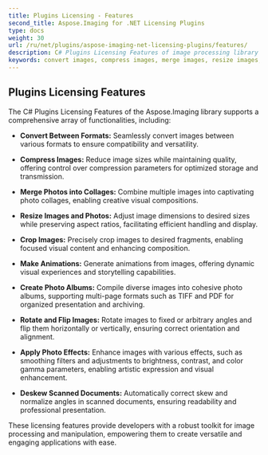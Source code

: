 ```yaml
---
title: Plugins Licensing - Features
second_title: Aspose.Imaging for .NET Licensing Plugins
type: docs
weight: 30
url: /ru/net/plugins/aspose-imaging-net-licensing-plugins/features/
description: C# Plugins Licensing Features of image processing library supports converting between formats, compress, merge, resize, crop, rotate and flip, deskew, make animations, create photo albums and apply photo effects.
keywords: convert images, compress images, merge images, resize images, crop images, rotate and flip images, deskew scanned documents, make animations, create photo albums, apply photo effects
---
```


## **Plugins Licensing Features**

The C# Plugins Licensing Features of the Aspose.Imaging library supports a comprehensive array of functionalities, including:

- **Convert Between Formats:** Seamlessly convert images between various formats to ensure compatibility and versatility.

- **Compress Images:** Reduce image sizes while maintaining quality, offering control over compression parameters for optimized storage and transmission.

- **Merge Photos into Collages:** Combine multiple images into captivating photo collages, enabling creative visual compositions.

- **Resize Images and Photos:** Adjust image dimensions to desired sizes while preserving aspect ratios, facilitating efficient handling and display.

- **Crop Images:** Precisely crop images to desired fragments, enabling focused visual content and enhancing composition.

- **Make Animations:** Generate animations from images, offering dynamic visual experiences and storytelling capabilities.

- **Create Photo Albums:** Compile diverse images into cohesive photo albums, supporting multi-page formats such as TIFF and PDF for organized presentation and archiving.

- **Rotate and Flip Images:** Rotate images to fixed or arbitrary angles and flip them horizontally or vertically, ensuring correct orientation and alignment.

- **Apply Photo Effects:** Enhance images with various effects, such as smoothing filters and adjustments to brightness, contrast, and color gamma parameters, enabling artistic expression and visual enhancement.

- **Deskew Scanned Documents:** Automatically correct skew and normalize angles in scanned documents, ensuring readability and professional presentation.

These licensing features provide developers with a robust toolkit for image processing and manipulation, empowering them to create versatile and engaging applications with ease.
